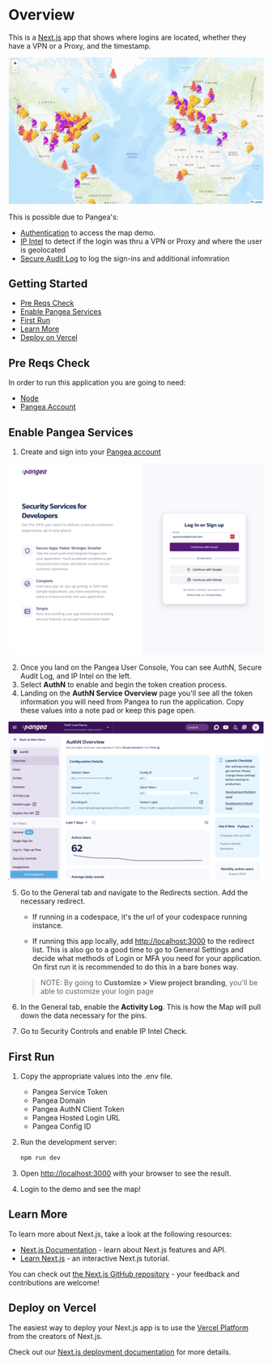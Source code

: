 
# Overview

This is a [Next.js](https://nextjs.org/)  app that shows where logins are located, whether they have a VPN or a Proxy, and the timestamp.

<img src="./public/MapWithPins.png" width="600" >

This is possible due to Pangea's:

- [Authentication](https://pangea.cloud/services/authn/) to access the map demo.
- [IP Intel](https://pangea.cloud/services/ip-intel/reputation/) to detect if the login was thru a VPN or Proxy and where the user is geolocated
- [Secure Audit Log](https://pangea.cloud/services/secure-audit-log/) to log the sign-ins and additional infomration

## Getting Started

- [Pre Reqs Check](#pre-reqs-check)
- [Enable Pangea Services](#enable-pangea-services)
- [First Run](#first-run)
- [Learn More](#learn-more)
- [Deploy on Vercel](#deploy-on-vercel)

## Pre Reqs Check

In order to run this application you are going to need:

- [Node](https://nodejs.org/en)
- [Pangea Account](https://pangea.cloud/)

## Enable Pangea Services

1. Create and sign into your [Pangea account](https://pangea.cloud)
<img src="./public/pangea_login.png" width="600" >

2. Once you land on the Pangea User Console, You can see AuthN, Secure Audit Log, and IP Intel on the left.
3. Select **AuthN** to enable and begin the token creation process.
4. Landing on the **AuthN Service Overview** page you'll see all the token information you will need from Pangea to run the application. Copy these values into a note pad or keep this page open.
<img src="./public/AuthNOverview.png" width="600" >

5. Go to the General tab and navigate to the Redirects section. Add the necessary redirect.
   - If running in a codespace, it's the url of your codespace running instance.

   - If running this app locally, add [http://localhost:3000](http://localhost:3000) to the redirect list. This is also go to a good time to go to General Settings and decide what methods of Login or MFA you need for your application. On first run it is recommended to do this in a bare bones way.

   > NOTE: By going to **Customize > View project branding**, you'll be able to customize your login page

6. In the General tab, enable the **Activity Log**. This is how the Map will pull down the data necessary for the pins.

7. Go to Security Controls and enable  IP Intel Check.

## First Run

1. Copy the appropriate values into the .env file.
    - Pangea Service Token
    - Pangea Domain
    - Pangea AuthN Client Token
    - Pangea Hosted Login URL
    - Pangea Config ID

2. Run the development server:

    ```bash
    npm run dev
    ```

3. Open [http://localhost:3000](http://localhost:3000) with your browser to see the result.

4. Login to the demo and see the map!

## Learn More

To learn more about Next.js, take a look at the following resources:

- [Next.js Documentation](https://nextjs.org/docs) - learn about Next.js features and API.
- [Learn Next.js](https://nextjs.org/learn) - an interactive Next.js tutorial.

You can check out [the Next.js GitHub repository](https://github.com/vercel/next.js/) - your feedback and contributions are welcome!

## Deploy on Vercel

The easiest way to deploy your Next.js app is to use the [Vercel Platform](https://vercel.com/new?utm_medium=default-template&filter=next.js&utm_source=create-next-app&utm_campaign=create-next-app-readme) from the creators of Next.js.

Check out our [Next.js deployment documentation](https://nextjs.org/docs/deployment) for more details.
